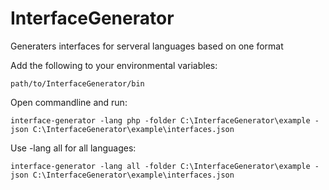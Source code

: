 InterfaceGenerator
==================

Generaters interfaces for serveral languages based on one format


Add the following to your environmental variables:
```
path/to/InterfaceGenerator/bin
```

Open commandline and run:
```
interface-generator -lang php -folder C:\InterfaceGenerator\example -json C:\InterfaceGenerator\example\interfaces.json
```

Use -lang all for all languages:
```
interface-generator -lang all -folder C:\InterfaceGenerator\example -json C:\InterfaceGenerator\example\interfaces.json
```

